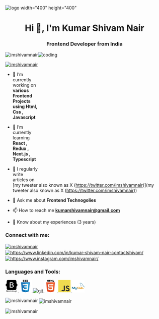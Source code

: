 ![logo width="400" height="400"](https://github.com/Imshivamnair/My-Bio/blob/main/19362653.jpg)
<h1 align="center">Hi 👋, I'm Kumar Shivam Nair</h1>
<h3 align="center">Frontend Developer from India</h3>

<img align="right" alt="coding" width="400" height="400" src="https://github.com/Imshivamnair/My-Bio/blob/main/coding.gif">


<p align="left"> <img src="https://komarev.com/ghpvc/?username=imshivamnair&label=Profile%20views&color=0e75b6&style=flat" alt="imshivamnair" /> </p>

<p align="left"> <a href="https://twitter.com/imshivamnair" target="blank"><img src="https://img.shields.io/twitter/follow/imshivamnair?logo=twitter&style=for-the-badge" alt="imshivamnair" /></a> </p>

- 🔭 I’m currently working on **various Frontend Projects using Html, Css , Javascript**

- 🌱 I’m currently learning **React , Redux , Next.js , Typescript**

- 📝 I regularly write articles on [my tweeter also known as X (https://twitter.com/imshivamnair)](my tweeter also known as X (https://twitter.com/imshivamnair))

- 💬 Ask me about **Frontend Technogolies**

- 📫 How to reach me **kumarshivamnair@gmail.com**

- 📄 Know about my experiences (3 years)

<h3 align="left">Connect with me:</h3>
<p align="left">
<a href="https://twitter.com/imshivamnair" target="blank"><img align="center" src="https://raw.githubusercontent.com/rahuldkjain/github-profile-readme-generator/master/src/images/icons/Social/twitter.svg" alt="imshivamnair" height="30" width="40" /></a>
<a href="https://linkedin.com/in/https://www.linkedin.com/in/kumar-shivam-nair-contactshivam/" target="blank"><img align="center" src="https://raw.githubusercontent.com/rahuldkjain/github-profile-readme-generator/master/src/images/icons/Social/linked-in-alt.svg" alt="https://www.linkedin.com/in/kumar-shivam-nair-contactshivam/" height="30" width="40" /></a>
<a href="https://instagram.com/https://www.instagram.com/imshivamnair/" target="blank"><img align="center" src="https://raw.githubusercontent.com/rahuldkjain/github-profile-readme-generator/master/src/images/icons/Social/instagram.svg" alt="https://www.instagram.com/imshivamnair/" height="30" width="40" /></a>
</p>

<h3 align="left">Languages and Tools:</h3>
<p align="left"> <a href="https://getbootstrap.com" target="_blank" rel="noreferrer"> <img src="https://raw.githubusercontent.com/devicons/devicon/master/icons/bootstrap/bootstrap-plain-wordmark.svg" alt="bootstrap" width="40" height="40"/> </a> <a href="https://www.w3schools.com/css/" target="_blank" rel="noreferrer"> <img src="https://raw.githubusercontent.com/devicons/devicon/master/icons/css3/css3-original-wordmark.svg" alt="css3" width="40" height="40"/> </a> <a href="https://git-scm.com/" target="_blank" rel="noreferrer"> <img src="https://www.vectorlogo.zone/logos/git-scm/git-scm-icon.svg" alt="git" width="40" height="40"/> </a> <a href="https://www.w3.org/html/" target="_blank" rel="noreferrer"> <img src="https://raw.githubusercontent.com/devicons/devicon/master/icons/html5/html5-original-wordmark.svg" alt="html5" width="40" height="40"/> </a> <a href="https://developer.mozilla.org/en-US/docs/Web/JavaScript" target="_blank" rel="noreferrer"> <img src="https://raw.githubusercontent.com/devicons/devicon/master/icons/javascript/javascript-original.svg" alt="javascript" width="40" height="40"/> </a> <a href="https://www.mysql.com/" target="_blank" rel="noreferrer"> <img src="https://raw.githubusercontent.com/devicons/devicon/master/icons/mysql/mysql-original-wordmark.svg" alt="mysql" width="40" height="40"/> </a> </p>

<p><img align="left" src="https://github-readme-stats.vercel.app/api/top-langs?username=imshivamnair&show_icons=true&locale=en&layout=compact" alt="imshivamnair" /></p>

<p>&nbsp;<img align="center" src="https://github-readme-stats.vercel.app/api?username=imshivamnair&show_icons=true&locale=en" alt="imshivamnair" /></p>

<p><img align="center" src="https://github-readme-streak-stats.herokuapp.com/?user=imshivamnair&" alt="imshivamnair" /></p>
